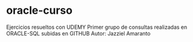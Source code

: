 # oracle-curso
Ejercicios resueltos con UDEMY
Primer grupo de consultas realizadas en ORACLE-SQL subidas en GITHUB
Autor: Jazziel Amaranto
